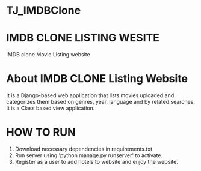 # TJ_IMDBClone

# IMDB CLONE LISTING WESITE
IMDB clone Movie Listing website

# About IMDB CLONE Listing Website
It is a Django-based web application that lists movies uploaded and categorizes them based on genres, year, language and by related searches. It is a Class based view application.    

# HOW TO RUN
1. Download necessary dependencies in requirements.txt
2. Run server using 'python manage.py runserver' to activate.
3. Register as a user to add hotels to website and enjoy the website. 
